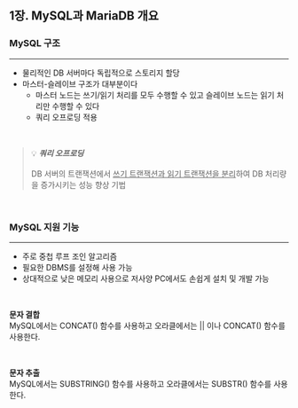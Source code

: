 ## 1장. MySQL과 MariaDB 개요

### MySQL 구조
---
- 물리적인 DB 서버마다 독립적으로 스토리지 할당
- 마스터-슬레이브 구조가 대부분이다
    - 마스터 노드는 쓰기/읽기 처리를 모두 수행할 수 있고 슬레이브 노드는 읽기 처리만 수행할 수 있다
    - 쿼리 오프로딩 적용

<br>

> 💡 ***쿼리 오프로딩*** <br><br>
DB 서버의 트랜잭션에서 <u>쓰기 트랜잭션과 읽기 트랜잭션을 분리</u>하여 DB 처리량을 증가시키는 성능 향상 기법

<br>

### MySQL 지원 기능
---
- 주로 중첩 루프 조인 알고리즘
- 필요한 DBMS를 설정해 사용 가능
- 상대적으로 낮은 메모리 사용으로 저사양 PC에서도 손쉽게 설치 및 개발 가능

<br>

**문자 결합** <br>
MySQL에서는 CONCAT() 함수를 사용하고 오라클에서는 ||  이나 CONCAT() 함수를 사용한다.

<br>

**문자 추출** <br>
MySQL에서는 SUBSTRING() 함수를 사용하고 오라클에서는 SUBSTR() 함수를 사용한다.